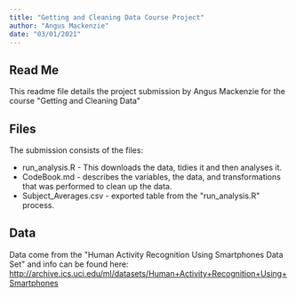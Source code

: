 ```yaml
---
title: "Getting and Cleaning Data Course Project"
author: "Angus Mackenzie"
date: "03/01/2021"
---
```


## Read Me

This readme file details the project submission by Angus Mackenzie for the course "Getting and Cleaning Data"


## Files

The submission consists of the files:

*   run_analysis.R - This downloads the data, tidies it and then analyses it.
*   CodeBook.md - describes the variables, the data, and transformations that was performed to clean up the data.
*   Subject_Averages.csv - exported table from the "run_analysis.R" process.


## Data

Data come from the "Human Activity Recognition Using Smartphones Data Set" and info can be found here: http://archive.ics.uci.edu/ml/datasets/Human+Activity+Recognition+Using+Smartphones


